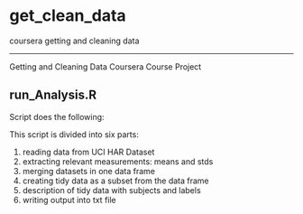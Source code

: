 # get_clean_data
coursera getting and cleaning data

---

Getting and Cleaning Data Coursera Course Project

## run_Analysis.R

Script does the following:

 This script is divided into six parts:
 1. reading data from UCI HAR Dataset
 2. extracting relevant measurements: means and stds
 3. merging datasets in one data frame
 4. creating tidy data as a subset from the data frame
 5. description of tidy data with subjects and labels
 6. writing output into txt file

